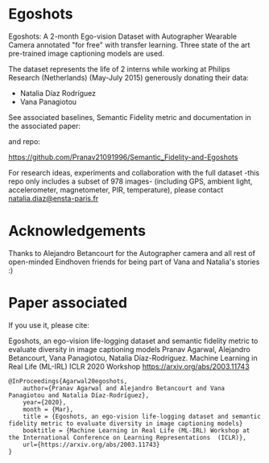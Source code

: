 # Egoshots
Egoshots: A 2-month Ego-vision Dataset with Autographer Wearable Camera annotated "for free" with transfer learning. 
Three state of the art pre-trained image captioning models are used.

The dataset represents the life of 2 interns while working at Philips Research (Netherlands) (May-July 2015) generously donating their data:

* Natalia Díaz Rodríguez 
* Vana Panagiotou

See associated baselines, Semantic Fidelity metric and documentation in the associated paper:

and repo:

https://github.com/Pranav21091996/Semantic_Fidelity-and-Egoshots

For research ideas, experiments and collaboration with the full dataset -this repo only includes a subset of 978 images- (including GPS, ambient light, accelerometer, magnetometer, PIR, temperature), please contact natalia.diaz@ensta-paris.fr



# Acknowledgements

Thanks to Alejandro Betancourt for the Autographer camera and all rest of open-minded Eindhoven friends for being part of Vana and Natalia's stories :)

# Paper associated

If you use it, please cite:

Egoshots, an ego-vision life-logging dataset and semantic fidelity metric to evaluate diversity in image captioning models Pranav Agarwal, Alejandro Betancourt, Vana Panagiotou, Natalia Díaz-Rodríguez. Machine Learning in Real Life (ML-IRL) ICLR 2020 Workshop https://arxiv.org/abs/2003.11743

```
@InProceedings{Agarwal20egoshots,
    author={Pranav Agarwal and Alejandro Betancourt and Vana Panagiotou and Natalia Díaz-Rodríguez},
    year={2020},
    month = {Mar},
    title = {Egoshots, an ego-vision life-logging dataset and semantic fidelity metric to evaluate diversity in image captioning models}
    booktitle = {Machine Learning in Real Life (ML-IRL) Workshop at the International Conference on Learning Representations  (ICLR)},
    url={https://arxiv.org/abs/2003.11743}
}
```

